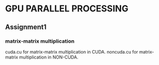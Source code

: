 # GPU PARALLEL PROCESSING
## Assignment1
### matrix-matrix multiplication
cuda.cu for matrix-matrix multiplication in CUDA.
noncuda.cu for matrix-matrix multiplication in NON-CUDA.
